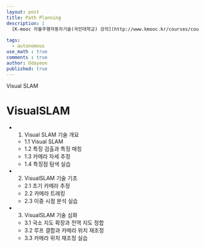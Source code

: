 ```yaml
---
layout: post
title: Path Planning
description: |
  [K-mooc 자율주행자동차기술(국민대학교) 강의](http://www.kmooc.kr/courses/course-v1:KMUk+CK-KMUK_02+2021_1/course/)
  
tags:
  - autonomous
use_math : true
comments : true
author: Udayeon
published: true
---
```


Visual SLAM

# VisualSLAM

* 1. Visual SLAM 기술 개요
  * 1.1 Visual SLAM
  * 1.2 특징 검출과 특징 매칭
  * 1.3 카메라 자세 추정
  * 1.4 특징점 탐색 실습
* 2. VisualSLAM 기술 기초
  * 2.1 초기 카메라 추정
  * 2.2 카메라 트래킹
  * 2.3 이중 시점 분석 실습
* 3. VisualSLAM 기술 심화
  * 3.1 국소 지도 확장과 전역 지도 정합
  * 3.2 루프 결합과 카메라 위치 재조정
  * 3.3 카메라 위치 재조정 실습
 
